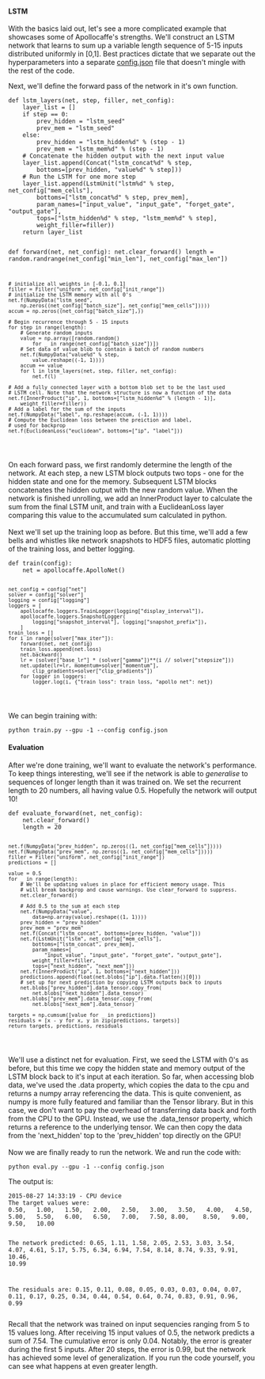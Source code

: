 <div id="LSTM" class="subgroup">
<h4>LSTM</h4>
<p> With the basics laid out, let's see a more complicated example that showcases some of Apollocaffe's strengths.
We'll construct an LSTM network that learns to sum up a variable length sequence of 5-15 inputs distributed uniformly in [0,1].
Best practices dictate that we separate out the hyperparameters into a separate <a href="https://github.com/Russell91/LSTMSummation/blob/master/config.json">config.json</a> file that doesn't mingle with the rest of the code.
</p>

<p>
Next, we'll define the forward pass of the network in it's own function.
</p>

<div class="highlight">
<pre><code class="language-python" data-lang="python">def lstm_layers(net, step, filler, net_config):
    layer_list = []
    if step == 0:
        prev_hidden = "lstm_seed"
        prev_mem = "lstm_seed"
    else:
        prev_hidden = "lstm_hidden%d" % (step - 1)
        prev_mem = "lstm_mem%d" % (step - 1)
    # Concatenate the hidden output with the next input value
    layer_list.append(Concat("lstm_concat%d" % step,
        bottoms=[prev_hidden, "value%d" % step]))
    # Run the LSTM for one more step
    layer_list.append(LstmUnit("lstm%d" % step, net_config["mem_cells"],
        bottoms=["lstm_concat%d" % step, prev_mem],
        param_names=["input_value", "input_gate", "forget_gate", "output_gate"],
        tops=["lstm_hidden%d" % step, "lstm_mem%d" % step],
        weight_filler=filler))
    return layer_list

def forward(net, net_config):
    net.clear_forward()
    length = random.randrange(net_config["min_len"], net_config["max_len"])

    # initialize all weights in [-0.1, 0.1]
    filler = Filler("uniform", net_config["init_range"])
    # initialize the LSTM memory with all 0's
    net.f(NumpyData("lstm_seed",
        np.zeros((net_config["batch_size"], net_config["mem_cells"]))))
    accum = np.zeros((net_config["batch_size"],))

    # Begin recurrence through 5 - 15 inputs
    for step in range(length):
        # Generate random inputs
        value = np.array([random.random()
            for _ in range(net_config["batch_size"])])
        # Set data of value blob to contain a batch of random numbers
        net.f(NumpyData("value%d" % step,
            value.reshape((-1, 1))))
        accum += value
        for l in lstm_layers(net, step, filler, net_config):
            net.f(l)

    # Add a fully connected layer with a bottom blob set to be the last used
    # LSTM cell. Note that the network structure is now a function of the data
    net.f(InnerProduct("ip", 1, bottoms=["lstm_hidden%d" % (length - 1)],
        weight_filler=filler))
    # Add a label for the sum of the inputs
    net.f(NumpyData("label", np.reshape(accum, (-1, 1))))
    # Compute the Euclidean loss between the preiction and label,
    # used for backprop
    net.f(EuclideanLoss("euclidean", bottoms=["ip", "label"]))
</code></pre>
<p>
On each forward pass, we first randomly determine the length of the network. At each step,
a new LSTM block outputs two tops - one for the hidden state and one for the memory.
Subsequent LSTM blocks concatenates the hidden output with the new random value.
When the network is finished unrolling, we add an InnerProduct layer to calculate the sum from the final LSTM unit,
and train with a EuclideanLoss layer comparing this value to the accumulated sum calculated in python.
<br/>
<br/>
Next we'll set up the training loop as before. But this time, we'll add a few bells and whistles
like network snapshots to HDF5 files, automatic plotting of the training loss, and better logging.
</p>
<pre><code class="language-python" data-lang="python">def train(config):
    net = apollocaffe.ApolloNet()

    net_config = config["net"]
    solver = config["solver"]
    logging = config["logging"]
    loggers = [
        apollocaffe.loggers.TrainLogger(logging["display_interval"]),
        apollocaffe.loggers.SnapshotLogger(
            logging["snapshot_interval"], logging["snapshot_prefix"]),
        ]
    train_loss = []
    for i in range(solver["max_iter"]):
        forward(net, net_config)
        train_loss.append(net.loss)
        net.backward()
        lr = (solver["base_lr"] * (solver["gamma"])**(i // solver["stepsize"]))
        net.update(lr=lr, momentum=solver["momentum"],
            clip_gradients=solver["clip_gradients"])
        for logger in loggers:
            logger.log(i, {"train_loss": train_loss, "apollo_net": net})
</code></pre>
<p>
We can begin training with:
<pre><code>python train.py --gpu -1 --config config.json </code></pre>
</p>
<h4>Evaluation</h4>
<p>
After we're done training, we'll want to evaluate the network's performance. To keep things interesting,
we'll see if the network is able to <i>generalise</i> to sequences of longer length than it was trained on. We
set the recurrent length to 20 numbers, all having value 0.5. Hopefully the network will output 10!
</p>
<pre><code class="language-python" data-lang="python">def evaluate_forward(net, net_config):
    net.clear_forward()
    length = 20

    net.f(NumpyData("prev_hidden", np.zeros((1, net_config["mem_cells"]))))
    net.f(NumpyData("prev_mem", np.zeros((1, net_config["mem_cells"]))))
    filler = Filler("uniform", net_config["init_range"])
    predictions = []

    value = 0.5
    for _ in range(length):
        # We'll be updating values in place for efficient memory usage. This
        # will break backprop and cause warnings. Use clear_forward to suppress.
        net.clear_forward()

        # Add 0.5 to the sum at each step
        net.f(NumpyData("value",
            data=np.array(value).reshape((1, 1))))
        prev_hidden = "prev_hidden"
        prev_mem = "prev_mem"
        net.f(Concat("lstm_concat", bottoms=[prev_hidden, "value"]))
        net.f(LstmUnit("lstm", net_config["mem_cells"],
            bottoms=["lstm_concat", prev_mem],
            param_names=[
                "input_value", "input_gate", "forget_gate", "output_gate"],
            weight_filler=filler,
            tops=["next_hidden", "next_mem"]))
        net.f(InnerProduct("ip", 1, bottoms=["next_hidden"]))
        predictions.append(float(net.blobs["ip"].data.flatten()[0]))
        # set up for next prediction by copying LSTM outputs back to inputs
        net.blobs["prev_hidden"].data_tensor.copy_from(
            net.blobs["next_hidden"].data_tensor)
        net.blobs["prev_mem"].data_tensor.copy_from(
            net.blobs["next_mem"].data_tensor)

    targets = np.cumsum([value for _ in predictions])
    residuals = [x - y for x, y in zip(predictions, targets)]
    return targets, predictions, residuals
</code></pre>
    <p>
    We'll use a distinct net for evaluation. First, we seed the LSTM with 0's as before, but this time
    we copy the hidden state and memory output of the LSTM block back to it's input at each iteration.
    So far, when accessing blob data, we've used the .data property, which copies the data
    to the cpu and returns a numpy array referencing the data. This is quite convenient, as numpy is more
    fully featured and familiar than the Tensor library. But in this case, we don't want to pay the overhead
    of transferring data back and forth from the CPU to the GPU.
    Instead, we use the .data_tensor property, which returns a reference to the underlying tensor. We can then
    copy the data from the 'next_hidden' top to the 'prev_hidden' top directly on the GPU!
    <br/>
    <br/>
    Now we are finally ready to run the network. We and run the code with:
</p>
            <pre><code>python eval.py --gpu -1 --config config.json </code></pre>
<p>
    The output is: <br/>
    <pre><code>2015-08-27 14:33:19 - CPU device
The target values were:
0.50,   1.00,   1.50,   2.00,   2.50,   3.00,   3.50,   4.00,   4.50,   5.00,   5.50,   6.00,   6.50,   7.00,   7.50, 8.00,    8.50,   9.00,   9.50,   10.00

The network predicted:
0.65,   1.11,   1.58,   2.05,   2.53,   3.03,   3.54,   4.07,   4.61,   5.17,   5.75,   6.34,   6.94,   7.54,   8.14, 8.74,    9.33,   9.91,   10.46,  10.99

The residuals are:
0.15,   0.11,   0.08,   0.05,   0.03,   0.03,   0.04,   0.07,   0.11,   0.17,   0.25,   0.34,   0.44,   0.54,   0.64, 0.74,    0.83,   0.91,   0.96,   0.99</pre></code>
</p>
<p>
    Recall that the network was trained on input sequencies ranging from 5 to 15 values long.
    After receiving 15 input values of 0.5, the network predicts a sum of 7.54. The cumulative error is only 0.04.
    Notably, the error is greater during the first 5 inputs.
    After 20 steps,
    the error is 0.99, but the network has achieved some level of generalization. If you run the code yourself,
    you can see what happens at even greater length.
</p>
</div>
